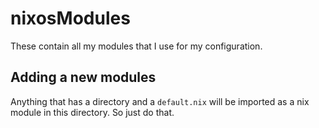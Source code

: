 # nixosModules

These contain all my modules that I use for my configuration.

## Adding a new modules

Anything that has a directory and a `default.nix` will be imported as a nix module in this directory. So just do that.
